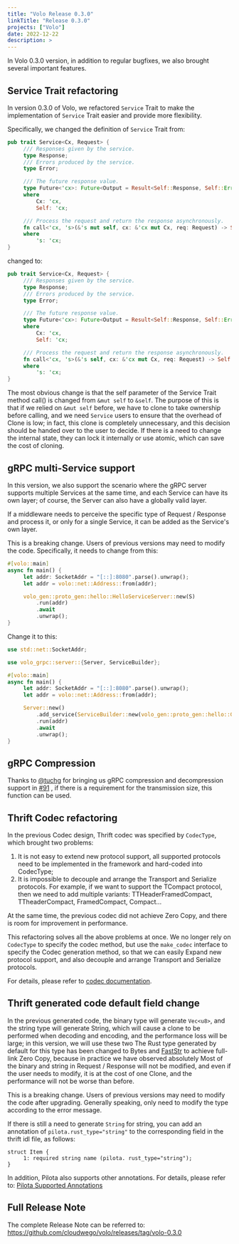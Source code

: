 ```yaml
---
title: "Volo Release 0.3.0"
linkTitle: "Release 0.3.0"
projects: ["Volo"]
date: 2022-12-22
description: >
---
```


In Volo 0.3.0 version, in addition to regular bugfixes, we also brought several important features.

## Service Trait refactoring

In version 0.3.0 of Volo, we refactored `Service` Trait to make the implementation of `Service` Trait easier and provide more flexibility.

Specifically, we changed the definition of `Service` Trait from:

```rust
pub trait Service<Cx, Request> {
     /// Responses given by the service.
     type Response;
     /// Errors produced by the service.
     type Error;

     /// The future response value.
     type Future<'cx>: Future<Output = Result<Self::Response, Self::Error>> + Send + 'cx
     where
         Cx: 'cx,
         Self: 'cx;

     /// Process the request and return the response asynchronously.
     fn call<'cx, 's>(&'s mut self, cx: &'cx mut Cx, req: Request) -> Self::Future<'cx>
     where
         's: 'cx;
}
```

changed to:

```rust
pub trait Service<Cx, Request> {
     /// Responses given by the service.
     type Response;
     /// Errors produced by the service.
     type Error;

     /// The future response value.
     type Future<'cx>: Future<Output = Result<Self::Response, Self::Error>> + Send + 'cx
     where
         Cx: 'cx,
         Self: 'cx;

     /// Process the request and return the response asynchronously.
     fn call<'cx, 's>(&'s self, cx: &'cx mut Cx, req: Request) -> Self::Future<'cx>
     where
         's: 'cx;
}
```

The most obvious change is that the self parameter of the Service Trait method call() is changed from `&mut self` to `&self`. The purpose of this is that if we relied on `&mut self` before, we have to clone to take ownership before calling, and we need `Service` users to ensure that the overhead of Clone is low; in fact, this clone is completely unnecessary, and this decision should be handed over to the user to decide. If there is a need to change the internal state, they can lock it internally or use atomic, which can save the cost of cloning.

## gRPC multi-Service support

In this version, we also support the scenario where the gRPC server supports multiple Services at the same time, and each Service can have its own layer; of course, the Server can also have a globally valid layer.

If a middleware needs to perceive the specific type of Request / Response and process it, or only for a single Service, it can be added as the Service's own layer.

This is a breaking change. Users of previous versions may need to modify the code. Specifically, it needs to change from this:

```rust
#[volo::main]
async fn main() {
     let addr: SocketAddr = "[::]:8080".parse().unwrap();
     let addr = volo::net::Address::from(addr);

     volo_gen::proto_gen::hello::HelloServiceServer::new(S)
         .run(addr)
         .await
         .unwrap();
}
```

Change it to this:

```rust
use std::net::SocketAddr;

use volo_grpc::server::{Server, ServiceBuilder};

#[volo::main]
async fn main() {
     let addr: SocketAddr = "[::]:8080".parse().unwrap();
     let addr = volo::net::Address::from(addr);

     Server::new()
         .add_service(ServiceBuilder::new(volo_gen::proto_gen::hello::GreeterServer::new(S)).build())
         .run(addr)
         .await
         .unwrap();
}
```

## gRPC Compression

Thanks to [@tuchg](https://github.com/tuchg) for bringing us gRPC compression and decompression support in [#91](https://github.com/cloudwego/volo/pull/91) , if there is a requirement for the transmission size, this function can be used.

## Thrift Codec refactoring

In the previous Codec design, Thrift codec was specified by `CodecType`, which brought two problems:

1. It is not easy to extend new protocol support, all supported protocols need to be implemented in the framework and hard-coded into CodecType;
2. It is impossible to decouple and arrange the Transport and Serialize protocols. For example, if we want to support the TCompact protocol, then we need to add multiple variants: TTHeaderFramedCompact, TTheaderCompact, FramedCompact, Compact...

At the same time, the previous codec did not achieve Zero Copy, and there is room for improvement in performance.

This refactoring solves all the above problems at once. We no longer rely on `CodecType` to specify the codec method, but use the `make_codec` interface to specify the Codec generation method, so that we can easily Expand new protocol support, and also decouple and arrange Transport and Serialize protocols.

For details, please refer to [codec documentation](https://docs.rs/volo-thrift/latest/volo_thrift/codec/index.html).

## Thrift generated code default field change

In the previous generated code, the binary type will generate `Vec<u8>`, and the string type will generate String, which will cause a clone to be performed when decoding and encoding, and the performance loss will be large; in this version, we will use these two The Rust type generated by default for this type has been changed to Bytes and [FastStr](https://docs.rs/faststr/latest/faststr/) to achieve full-link Zero Copy, because in practice we have observed absolutely Most of the binary and string in Request / Response will not be modified, and even if the user needs to modify, it is at the cost of one Clone, and the performance will not be worse than before.

This is a breaking change. Users of previous versions may need to modify the code after upgrading. Generally speaking, only need to modify the type according to the error message.

If there is still a need to generate `String` for string, you can add an annotation of `pilota.rust_type="string"` to the corresponding field in the thrift idl file, as follows:

```thrift
struct Item {
     1: required string name (pilota. rust_type="string");
}
```

In addition, Pilota also supports other annotations. For details, please refer to: [Pilota Supported Annotations](/docs/pilota/guide/annotation/)

## Full Release Note

The complete Release Note can be referred to: https://github.com/cloudwego/volo/releases/tag/volo-0.3.0

